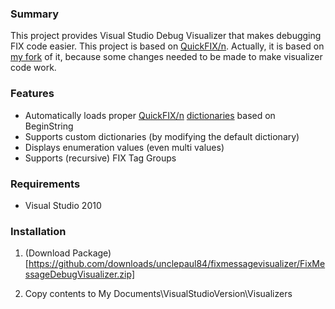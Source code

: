 ### Summary
This project provides Visual Studio Debug Visualizer that makes debugging FIX code easier. This project is based on [QuickFIX/n](https://github.com/connamara/quickfixn). Actually, it is based on  [my fork](https://github.com/unclepaul84/quickfixn) of it, because some changes needed to be made to make visualizer code work.

### Features
 * Automatically loads proper [QuickFIX/n](https://github.com/connamara/quickfixn) [dictionaries](https://github.com/connamara/quickfixn/tree/master/spec/fix) based on BeginString
 * Supports custom dictionaries (by modifying the default dictionary)
 * Displays enumeration values (even multi values)
 * Supports (recursive) FIX Tag Groups

### Requirements

* Visual Studio 2010

### Installation 

1. (Download Package)[https://github.com/downloads/unclepaul84/fixmessagevisualizer/FixMessageDebugVisualizer.zip]

2. Copy contents to My Documents\VisualStudioVersion\Visualizers
